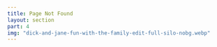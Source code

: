 ```yaml
---
title: Page Not Found
layout: section
part: 4
img: "dick-and-jane-fun-with-the-family-edit-full-silo-nobg.webp"
---
```



